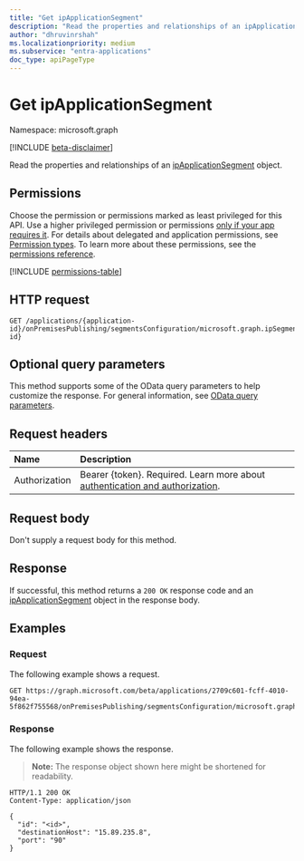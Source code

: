 ```yaml
---
title: "Get ipApplicationSegment"
description: "Read the properties and relationships of an ipApplicationSegment object."
author: "dhruvinrshah"
ms.localizationpriority: medium
ms.subservice: "entra-applications"
doc_type: apiPageType
---
```


# Get ipApplicationSegment

Namespace: microsoft.graph

[!INCLUDE [beta-disclaimer](../../includes/beta-disclaimer.md)]

Read the properties and relationships of an [ipApplicationSegment](../resources/ipapplicationsegment.md) object.

## Permissions

Choose the permission or permissions marked as least privileged for this API. Use a higher privileged permission or permissions [only if your app requires it](/graph/permissions-overview#best-practices-for-using-microsoft-graph-permissions). For details about delegated and application permissions, see [Permission types](/graph/permissions-overview#permission-types). To learn more about these permissions, see the [permissions reference](/graph/permissions-reference).

<!-- {
  "blockType": "permissions",
  "name": "ipapplicationsegment-get-permissions"
}
-->
[!INCLUDE [permissions-table](../includes/permissions/ipapplicationsegment-get-permissions.md)]

## HTTP request

<!-- {
  "blockType": "ignored"
}
-->
``` http
GET /applications/{application-id}/onPremisesPublishing/segmentsConfiguration/microsoft.graph.ipSegmentConfiguration/applicationSegments/{applicationSegment-id}
```

## Optional query parameters

This method supports some of the OData query parameters to help customize the response. For general information, see [OData query parameters](/graph/query-parameters).

## Request headers

|Name|Description|
|:---|:---|
|Authorization|Bearer {token}. Required. Learn more about [authentication and authorization](/graph/auth/auth-concepts).|

## Request body

Don't supply a request body for this method.

## Response

If successful, this method returns a `200 OK` response code and an [ipApplicationSegment](../resources/ipapplicationsegment.md) object in the response body.

## Examples

### Request

The following example shows a request.
<!-- {
  "blockType": "request",
  "name": "get_ipapplicationsegment"
}
-->
``` http
GET https://graph.microsoft.com/beta/applications/2709c601-fcff-4010-94ea-5f862f755568/onPremisesPublishing/segmentsConfiguration/microsoft.graph.ipSegmentConfiguration/applicationSegments/<segmentId>
```


### Response

The following example shows the response.
>**Note:** The response object shown here might be shortened for readability.
<!-- {
  "blockType": "response",
  "truncated": true,
  "@odata.type": "microsoft.graph.ipApplicationSegment"
}
-->
``` http
HTTP/1.1 200 OK
Content-Type: application/json

{
  "id": "<id>",
  "destinationHost": "15.89.235.8",
  "port": "90"
}
```

